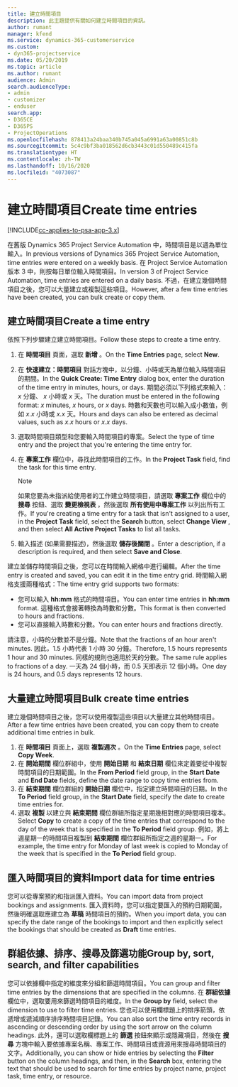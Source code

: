 ```yaml
---
title: 建立時間項目
description: 此主題提供有關如何建立時間項目的資訊。
author: rumant
manager: kfend
ms.service: dynamics-365-customerservice
ms.custom:
- dyn365-projectservice
ms.date: 05/20/2019
ms.topic: article
ms.author: rumant
audience: Admin
search.audienceType:
- admin
- customizer
- enduser
search.app:
- D365CE
- D365PS
- ProjectOperations
ms.openlocfilehash: 878413a24baa340b745a045a6991a63a00851c8b
ms.sourcegitcommit: 5c4c9bf3ba018562d6cb3443c01d550489c415fa
ms.translationtype: HT
ms.contentlocale: zh-TW
ms.lasthandoff: 10/16/2020
ms.locfileid: "4073087"
---
```

# <a name="create-time-entries"></a><span data-ttu-id="c4f44-103">建立時間項目</span><span class="sxs-lookup"><span data-stu-id="c4f44-103">Create time entries</span></span>

[!INCLUDE[cc-applies-to-psa-app-3.x](../includes/cc-applies-to-psa-app-3x.md)]

<span data-ttu-id="c4f44-104">在舊版 Dynamics 365 Project Service Automation 中，時間項目是以週為單位輸入。</span><span class="sxs-lookup"><span data-stu-id="c4f44-104">In previous versions of Dynamics 365 Project Service Automation, time entries were entered on a weekly basis.</span></span> <span data-ttu-id="c4f44-105">在 Project Service Automation 版本 3 中，則按每日單位輸入時間項目。</span><span class="sxs-lookup"><span data-stu-id="c4f44-105">In version 3 of Project Service Automation, time entries are entered on a daily basis.</span></span> <span data-ttu-id="c4f44-106">不過，在建立幾個時間項目之後，您可以大量建立或複製這些項目。</span><span class="sxs-lookup"><span data-stu-id="c4f44-106">However, after a few time entries have been created, you can bulk create or copy them.</span></span>

## <a name="create-a-time-entry"></a><span data-ttu-id="c4f44-107">建立時間項目</span><span class="sxs-lookup"><span data-stu-id="c4f44-107">Create a time entry</span></span>

<span data-ttu-id="c4f44-108">依照下列步驟建立建立時間項目。</span><span class="sxs-lookup"><span data-stu-id="c4f44-108">Follow these steps to create a time entry.</span></span>

1. <span data-ttu-id="c4f44-109">在 **時間項目** 頁面，選取 **新增** 。</span><span class="sxs-lookup"><span data-stu-id="c4f44-109">On the **Time Entries** page, select **New**.</span></span>
2. <span data-ttu-id="c4f44-110">在 **快速建立：時間項目** 對話方塊中，以分鐘、小時或天為單位輸入時間項目的期間。</span><span class="sxs-lookup"><span data-stu-id="c4f44-110">In the **Quick Create: Time Entry** dialog box, enter the duration of the time entry in minutes, hours, or days.</span></span> <span data-ttu-id="c4f44-111">期間必須以下列格式來輸入： *x* 分鐘、 *x* 小時或 *x* 天。</span><span class="sxs-lookup"><span data-stu-id="c4f44-111">The duration must be entered in the following format: *x* minutes, *x* hours, or *x* days.</span></span> <span data-ttu-id="c4f44-112">時數和天數也可以輸入成小數值，例如 *x.x* 小時或 *x.x* 天。</span><span class="sxs-lookup"><span data-stu-id="c4f44-112">Hours and days can also be entered as decimal values, such as *x.x* hours or *x.x* days.</span></span>
3. <span data-ttu-id="c4f44-113">選取時間項目類型和您要輸入時間項目的專案。</span><span class="sxs-lookup"><span data-stu-id="c4f44-113">Select the type of time entry and the project that you're entering the time entry for.</span></span>
4. <span data-ttu-id="c4f44-114">在 **專案工作** 欄位中，尋找此時間項目的工作。</span><span class="sxs-lookup"><span data-stu-id="c4f44-114">In the **Project Task** field, find the task for this time entry.</span></span>

    > [!NOTE]
    > <span data-ttu-id="c4f44-115">如果您要為未指派給使用者的工作建立時間項目，請選取 **專案工作** 欄位中的 **搜尋** 按鈕、選取 **變更檢視表** ，然後選取 **所有使用中專案工作** 以列出所有工作。</span><span class="sxs-lookup"><span data-stu-id="c4f44-115">If you're creating a time entry for a task that isn't assigned to a user, in the **Project Task** field, select the **Search** button, select **Change View** , and then select **All Active Project Tasks** to list all tasks.</span></span>

5. <span data-ttu-id="c4f44-116">輸入描述 (如果需要描述)，然後選取 **儲存後關閉** 。</span><span class="sxs-lookup"><span data-stu-id="c4f44-116">Enter a description, if a description is required, and then select **Save and Close**.</span></span>

<span data-ttu-id="c4f44-117">建立並儲存時間項目之後，您可以在時間輸入網格中進行編輯。</span><span class="sxs-lookup"><span data-stu-id="c4f44-117">After the time entry is created and saved, you can edit it in the time entry grid.</span></span> <span data-ttu-id="c4f44-118">時間輸入網格支援兩種格式：</span><span class="sxs-lookup"><span data-stu-id="c4f44-118">The time entry grid supports two formats:</span></span>

- <span data-ttu-id="c4f44-119">您可以輸入 **hh:mm** 格式的時間項目。</span><span class="sxs-lookup"><span data-stu-id="c4f44-119">You can enter time entries in **hh:mm** format.</span></span> <span data-ttu-id="c4f44-120">這種格式會接著轉換為時數和分數。</span><span class="sxs-lookup"><span data-stu-id="c4f44-120">This format is then converted to hours and fractions.</span></span>
- <span data-ttu-id="c4f44-121">您可以直接輸入時數和分數。</span><span class="sxs-lookup"><span data-stu-id="c4f44-121">You can enter hours and fractions directly.</span></span>

<span data-ttu-id="c4f44-122">請注意，小時的分數並不是分鐘。</span><span class="sxs-lookup"><span data-stu-id="c4f44-122">Note that the fractions of an hour aren't minutes.</span></span> <span data-ttu-id="c4f44-123">因此，1.5 小時代表 1 小時 30 分鐘。</span><span class="sxs-lookup"><span data-stu-id="c4f44-123">Therefore, 1.5 hours represents 1 hour and 30 minutes.</span></span> <span data-ttu-id="c4f44-124">同樣的規則也適用於天的分數。</span><span class="sxs-lookup"><span data-stu-id="c4f44-124">The same rule applies to fractions of a day.</span></span> <span data-ttu-id="c4f44-125">一天為 24 個小時，而 0.5 天即表示 12 個小時。</span><span class="sxs-lookup"><span data-stu-id="c4f44-125">One day is 24 hours, and 0.5 days represents 12 hours.</span></span>

## <a name="bulk-create-time-entries"></a><span data-ttu-id="c4f44-126">大量建立時間項目</span><span class="sxs-lookup"><span data-stu-id="c4f44-126">Bulk create time entries</span></span>

<span data-ttu-id="c4f44-127">建立幾個時間項目之後，您可以使用複製這些項目以大量建立其他時間項目。</span><span class="sxs-lookup"><span data-stu-id="c4f44-127">After a few time entries have been created, you can copy them to create additional time entries in bulk.</span></span>

1. <span data-ttu-id="c4f44-128">在 **時間項目** 頁面上，選取 **複製週次** 。</span><span class="sxs-lookup"><span data-stu-id="c4f44-128">On the **Time Entries** page, select **Copy Week**.</span></span>
2. <span data-ttu-id="c4f44-129">在 **開始期間** 欄位群組中，使用 **開始日期** 和 **結束日期** 欄位來定義要從中複製時間項目的日期範圍。</span><span class="sxs-lookup"><span data-stu-id="c4f44-129">In the **From Period** field group, in the **Start Date** and **End Date** fields, define the date range to copy time entries from.</span></span>
3. <span data-ttu-id="c4f44-130">在 **結束期間** 欄位群組的 **開始日期** 欄位中，指定建立時間項目的日期。</span><span class="sxs-lookup"><span data-stu-id="c4f44-130">In the **To Period** field group, in the **Start Date** field, specify the date to create time entries for.</span></span>
4. <span data-ttu-id="c4f44-131">選取 **複製** 以建立與 **結束期間** 欄位群組所指定星期幾相對應的時間項目複本。</span><span class="sxs-lookup"><span data-stu-id="c4f44-131">Select **Copy** to create a copy of the time entries that correspond to the day of the week that is specified in the **To Period** field group.</span></span> <span data-ttu-id="c4f44-132">例如，將上週星期一的時間項目複製到 **結束期間** 欄位群組所指定之週的星期一。</span><span class="sxs-lookup"><span data-stu-id="c4f44-132">For example, the time entry for Monday of last week is copied to Monday of the week that is specified in the **To Period** field group.</span></span>

## <a name="import-data-for-time-entries"></a><span data-ttu-id="c4f44-133">匯入時間項目的資料</span><span class="sxs-lookup"><span data-stu-id="c4f44-133">Import data for time entries</span></span>

<span data-ttu-id="c4f44-134">您可以從專案預約和指派匯入資料。</span><span class="sxs-lookup"><span data-stu-id="c4f44-134">You can import data from project bookings and assignments.</span></span> <span data-ttu-id="c4f44-135">匯入資料時，您可以指定要匯入的預約日期範圍，然後明確選取應建立為 **草稿** 時間項目的預約。</span><span class="sxs-lookup"><span data-stu-id="c4f44-135">When you import data, you can specify the date range of the bookings to import and then explicitly select the bookings that should be created as **Draft** time entries.</span></span>

## <a name="group-by-sort-search-and-filter-capabilities"></a><span data-ttu-id="c4f44-136">群組依據、排序、搜尋及篩選功能</span><span class="sxs-lookup"><span data-stu-id="c4f44-136">Group by, sort, search, and filter capabilities</span></span>

<span data-ttu-id="c4f44-137">您可以依據欄中指定的維度來分組和篩選時間項目。</span><span class="sxs-lookup"><span data-stu-id="c4f44-137">You can group and filter time entries by the dimensions that are specified in the columns.</span></span> <span data-ttu-id="c4f44-138">在 **群組依據** 欄位中，選取要用來篩選時間項目的維度。</span><span class="sxs-lookup"><span data-stu-id="c4f44-138">In the **Group by** field, select the dimension to use to filter time entries.</span></span> <span data-ttu-id="c4f44-139">您也可以使用欄標題上的排序箭頭，依遞增或遞減順序排序時間項目記錄。</span><span class="sxs-lookup"><span data-stu-id="c4f44-139">You can also sort the time entry records in ascending or descending order by using the sort arrow on the column headings.</span></span> <span data-ttu-id="c4f44-140">此外，還可以選取欄標題上的 **篩選** 按鈕來顯示或隱藏項目，然後在 **搜尋** 方塊中輸入要依據專案名稱、專案工作、時間項目或資源用來搜尋時間項目的文字。</span><span class="sxs-lookup"><span data-stu-id="c4f44-140">Additionally, you can show or hide entries by selecting the **Filter** button on the column headings, and then, in the **Search** box, entering the text that should be used to search for time entries by project name, project task, time entry, or resource.</span></span>
